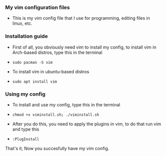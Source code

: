### My vim configuration files

- This is my vim config file that I use for programming, editing files in linux, etc.

### Installation guide

- First of all, you obviously need vim to install my config, to install vim in Arch-based distros, type this in the terminal
-     sudo pacman -S vim

- To install vim in ubuntu-based distros
-     sudo apt install vim     

### Using my config

- To install and use my config, type this in the terminal
-     chmod +x viminstall.sh; ./viminstall.sh

- After you do this, you need to apply the plugins in vim, to do that run vim and type this
-     :PlugInstall

That's it, Now you succesfully have my vim config.

